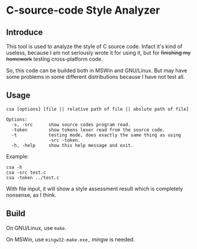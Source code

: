 <!--
 * @Author       : Daniel_Elendeer
 * @Date         : 2020-12-30 21:16:31
 * @LastEditors  : Daniel_Elendeer
 * @LastEditTime : 2020-12-30 22:04:08
 * @Description  :
-->

# C-source-code Style Analyzer

## Introduce

This tool is used to analyze the style of C source code.
Infact it's kind of useless, because I am not seriously
wrote it for using it, but for ~~finishing my homework~~
testing cross-platform code.

So, this code can be builded both in MSWin and GNU/Linux. But
may have some problems in some different distributions
because I have not test all.

## Usage

```note
csa [options] [file || relative path of file || abslute path of file]

Options:
  -s, -src      show source codes program read.
  -token        show tokens lexer read from the source code.
  -t            testing mode, does exactly the same thing as using
                -src -token.
  -h, -help     show this help message and exit.
```

Example:

```shell
csa -h
csa -src test.c
csa -token ../test.c
```

With file input, it will show a style assessment result which
is completely nonsense,  as I think.

## Build

On GNU/Linux, use `make`.

On MSWin, use `mingw32-make.exe,` *mingw* is needed.
